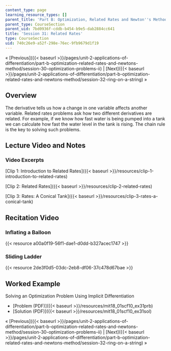 ```yaml
---
content_type: page
learning_resource_types: []
parent_title: 'Part B: Optimization, Related Rates and Newton''s Method'
parent_type: CourseSection
parent_uid: 7bd0936f-cddb-b454-b9e5-dab2884cc641
title: 'Session 31: Related Rates'
type: CourseSection
uid: 740c26e9-a52f-298e-76ec-9fb9679d1f19
---
```


« [Previous]({{< baseurl >}}/pages/unit-2-applications-of-differentiation/part-b-optimization-related-rates-and-newtons-method/session-30-optimization-problems-ii) | [Next]({{< baseurl >}}/pages/unit-2-applications-of-differentiation/part-b-optimization-related-rates-and-newtons-method/session-32-ring-on-a-string) »

Overview
--------

The derivative tells us how a change in one variable affects another variable. Related rates problems ask how two different derivatives are related. For example, if we know how fast water is being pumped into a tank we can calculate how fast the water level in the tank is rising. The chain rule is the key to solving such problems.

Lecture Video and Notes
-----------------------

### Video Excerpts

[Clip 1: Introduction to Related Rates]({{< baseurl >}}/resources/clip-1-introduction-to-related-rates)

[Clip 2: Related Rates]({{< baseurl >}}/resources/clip-2-related-rates)

[Clip 3: Rates: A Conical Tank]({{< baseurl >}}/resources/clip-3-rates-a-conical-tank)

Recitation Video
----------------

### Inflating a Balloon

{{< resource a00a0f19-56f1-dae1-d0dd-b327acec1747 >}}

### Sliding Ladder

{{< resource 2de3f0d5-03dc-2eb8-df06-37c478d67bae >}}

Worked Example
--------------

Solving an Optimization Problem Using Implicit Differentiation

*   [Problem (PDF)]({{< baseurl >}}/resources/mit18_01scf10_ex31prb)
*   [Solution (PDF)]({{< baseurl >}}/resources/mit18_01scf10_ex31sol)

« [Previous]({{< baseurl >}}/pages/unit-2-applications-of-differentiation/part-b-optimization-related-rates-and-newtons-method/session-30-optimization-problems-ii) | [Next]({{< baseurl >}}/pages/unit-2-applications-of-differentiation/part-b-optimization-related-rates-and-newtons-method/session-32-ring-on-a-string) »